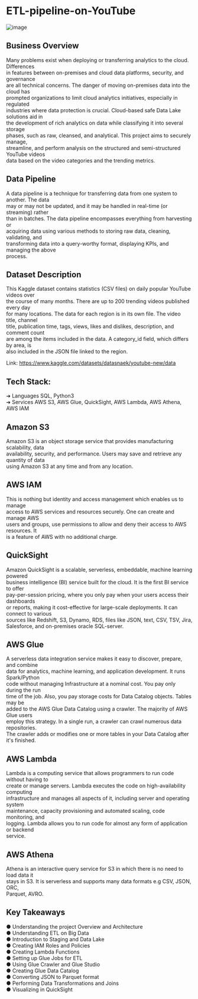 # ETL-pipeline-on-YouTube

![image](https://github.com/user-attachments/assets/4b7bd78f-b391-4e7f-9ed0-01c78184c52e)

## Business Overview  
Many problems exist when deploying or transferring analytics to the cloud. Differences  
in features between on-premises and cloud data platforms, security, and governance  
are all technical concerns. The danger of moving on-premises data into the cloud has  
prompted organizations to limit cloud analytics initiatives, especially in regulated  
industries where data protection is crucial. Cloud-based safe Data Lake solutions aid in  
the development of rich analytics on data while classifying it into several storage  
phases, such as raw, cleansed, and analytical. This project aims to securely manage,  
streamline, and perform analysis on the structured and semi-structured YouTube videos  
data based on the video categories and the trending metrics.

## Data Pipeline  
A data pipeline is a technique for transferring data from one system to another. The data  
may or may not be updated, and it may be handled in real-time (or streaming) rather  
than in batches. The data pipeline encompasses everything from harvesting or  
acquiring data using various methods to storing raw data, cleaning, validating, and  
transforming data into a query-worthy format, displaying KPIs, and managing the above  
process.

## Dataset Description  
This Kaggle dataset contains statistics (CSV files) on daily popular YouTube videos over  
the course of many months. There are up to 200 trending videos published every day  
for many locations. The data for each region is in its own file. The video title, channel  
title, publication time, tags, views, likes and dislikes, description, and comment count  
are among the items included in the data. A category_id field, which differs by area, is  
also included in the JSON file linked to the region.  

Link: https://www.kaggle.com/datasets/datasnaek/youtube-new/data

## Tech Stack:  
➔ Languages SQL, Python3  
➔ Services AWS S3, AWS Glue, QuickSight, AWS Lambda, AWS Athena, AWS IAM  

## Amazon S3  
Amazon S3 is an object storage service that provides manufacturing scalability, data  
availability, security, and performance. Users may save and retrieve any quantity of data  
using Amazon S3 at any time and from any location.  

## AWS IAM  
This is nothing but identity and access management which enables us to manage  
access to AWS services and resources securely. One can create and manage AWS  
users and groups, use permissions to allow and deny their access to AWS resources. It  
is a feature of AWS with no additional charge.  

## QuickSight  
Amazon QuickSight is a scalable, serverless, embeddable, machine learning powered  
business intelligence (BI) service built for the cloud. It is the first BI service to offer  
pay-per-session pricing, where you only pay when your users access their dashboards  
or reports, making it cost-effective for large-scale deployments. It can connect to various  
sources like Redshift, S3, Dynamo, RDS, files like JSON, text, CSV, TSV, Jira,  
Salesforce, and on-premises oracle SQL-server. 

## AWS Glue  
A serverless data integration service makes it easy to discover, prepare, and combine  
data for analytics, machine learning, and application development. It runs Spark/Python  
code without managing Infrastructure at a nominal cost. You pay only during the run  
time of the job. Also, you pay storage costs for Data Catalog objects. Tables may be  
added to the AWS Glue Data Catalog using a crawler. The majority of AWS Glue users  
employ this strategy. In a single run, a crawler can crawl numerous data repositories.  
The crawler adds or modifies one or more tables in your Data Catalog after it's finished.  

## AWS Lambda  
Lambda is a computing service that allows programmers to run code without having to  
create or manage servers. Lambda executes the code on high-availability computing  
infrastructure and manages all aspects of it, including server and operating system  
maintenance, capacity provisioning and automated scaling, code monitoring, and  
logging. Lambda allows you to run code for almost any form of application or backend  
service.  

## AWS Athena  
Athena is an interactive query service for S3 in which there is no need to load data it  
stays in S3. It is serverless and supports many data formats e.g CSV, JSON, ORC,  
Parquet, AVRO.

## Key Takeaways  
● Understanding the project Overview and Architecture  
● Understanding ETL on Big Data  
● Introduction to Staging and Data Lake  
● Creating IAM Roles and Policies  
● Creating Lambda Functions  
● Setting up Glue Jobs for ETL  
● Using Glue Crawler and Glue Studio  
● Creating Glue Data Catalog  
● Converting JSON to Parquet format  
● Performing Data Transformations and Joins  
● Visualizing in QuickSight  


